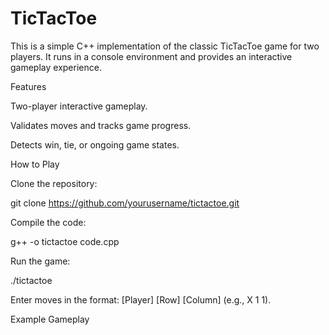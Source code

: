 # TicTacToe

This is a simple C++ implementation of the classic TicTacToe game for two players. It runs in a console environment and provides an interactive gameplay experience.

Features

Two-player interactive gameplay.

Validates moves and tracks game progress.

Detects win, tie, or ongoing game states.

How to Play

Clone the repository:

git clone https://github.com/yourusername/tictactoe.git

Compile the code:

g++ -o tictactoe code.cpp

Run the game:

./tictactoe

Enter moves in the format: [Player] [Row] [Column] (e.g., X 1 1).

Example Gameplay
